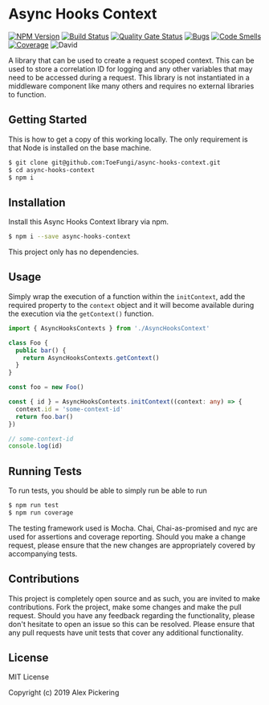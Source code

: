 # Async Hooks Context
[![NPM Version](https://badge.fury.io/js/async-hooks-context.svg)](https://badge.fury.io/js/async-hooks-context)
[![Build Status](https://travis-ci.org/ToeFungi/async-hooks-context.svg?branch=master)](https://travis-ci.org/ToeFungi/async-hooks-context)
[![Quality Gate Status](https://sonarcloud.io/api/project_badges/measure?project=async-hooks-context&metric=alert_status)](https://sonarcloud.io/dashboard?id=async-hooks-context)
[![Bugs](https://sonarcloud.io/api/project_badges/measure?project=async-hooks-context&metric=bugs)](https://sonarcloud.io/dashboard?id=async-hooks-context)
[![Code Smells](https://sonarcloud.io/api/project_badges/measure?project=async-hooks-context&metric=code_smells)](https://sonarcloud.io/dashboard?id=async-hooks-context)
[![Coverage](https://sonarcloud.io/api/project_badges/measure?project=async-hooks-context&metric=coverage)](https://sonarcloud.io/dashboard?id=async-hooks-context)
![David](https://img.shields.io/david/ToeFungi/async-hooks-context)

A library that can be used to create a request scoped context. This can be used to store a correlation ID for logging
and any other variables that may need to be accessed during a request. This library is not instantiated in a middleware
component like many others and requires no external libraries to function.

## Getting Started
This is how to get a copy of this working locally. The only requirement is that Node is installed on the base machine.
```bash
$ git clone git@github.com:ToeFungi/async-hooks-context.git
$ cd async-hooks-context
$ npm i
```

## Installation
Install this Async Hooks Context library via npm.
```bash
$ npm i --save async-hooks-context
```
This project only has no dependencies.

## Usage
Simply wrap the execution of a function within the `initContext`, add the required property to the `context` object and
it will become available during the execution via the `getContext()` function.
```typescript
import { AsyncHooksContexts } from './AsyncHooksContext'

class Foo {
  public bar() {
    return AsyncHooksContexts.getContext()
  }
}

const foo = new Foo()

const { id } = AsyncHooksContexts.initContext((context: any) => {
  context.id = 'some-context-id'
  return foo.bar()
})

// some-context-id
console.log(id)
```

## Running Tests
To run tests, you should be able to simply run be able to run 
```bash
$ npm run test
$ npm run coverage
```
The testing framework used is Mocha. Chai, Chai-as-promised and nyc are used for assertions and coverage reporting.
Should you make a change request, please ensure that the new changes are appropriately covered by accompanying tests.

## Contributions
This project is completely open source and as such, you are invited to make contributions. Fork the project, make some
changes and make the pull request. Should you have any feedback regarding the functionality, please don't hesitate to
open an issue so this can be resolved. Please ensure that any pull requests have unit tests that cover any additional
functionality.

## License
MIT License

Copyright (c) 2019 Alex Pickering
